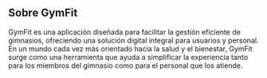 ## Sobre GymFit

GymFit es una aplicación diseñada para facilitar la gestión eficiente de gimnasios, ofreciendo una solución digital integral para usuarios y personal. En un mundo cada vez más orientado hacia la salud y el bienestar, GymFit surge como una herramienta que ayuda a simplificar la experiencia tanto para los miembros del gimnasio como para el personal que los atiende.
